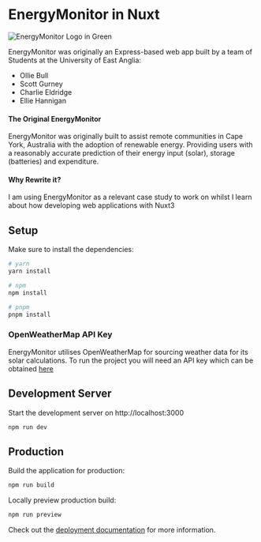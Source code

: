 # EnergyMonitor in Nuxt

![EnergyMonitor Logo in Green](https://raw.githubusercontent.com/OllieBullGB/EnergyMonitor/main/public/img/logo.jpg?token=GHSAT0AAAAAAB5GBTN5PV72T6MXQ4JUWPQSY7XJMCA)

EnergyMonitor was originally an Express-based web app built
by a team of Students at the University of East Anglia:
- Ollie Bull
- Scott Gurney
- Charlie Eldridge
- Ellie Hannigan

#### The Original EnergyMonitor
EnergyMonitor was originally built to assist remote communities in Cape York, Australia with the adoption of renewable energy. Providing users with a reasonably accurate prediction of their energy input (solar), storage (batteries) and expenditure.

#### Why Rewrite it?
I am using EnergyMonitor as a relevant case study to work on whilst I learn about how developing web applications with Nuxt3

## Setup

Make sure to install the dependencies:

```bash
# yarn
yarn install

# npm
npm install

# pnpm
pnpm install
```

### OpenWeatherMap API Key
EnergyMonitor utilises OpenWeatherMap for sourcing weather data for its solar calculations. To run the project you will need an API key which can be obtained [here](https://openweathermap.org/api)

## Development Server

Start the development server on http://localhost:3000

```bash
npm run dev
```

## Production

Build the application for production:

```bash
npm run build
```

Locally preview production build:

```bash
npm run preview
```

Check out the [deployment documentation](https://nuxt.com/docs/getting-started/deployment) for more information.
